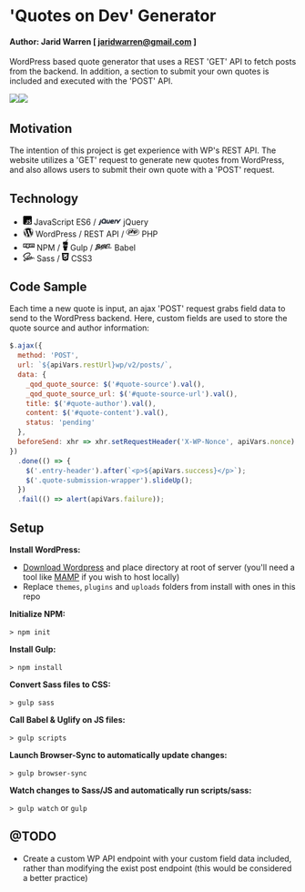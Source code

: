 # 'Quotes on Dev' Generator

#### Author: Jarid Warren [ <jaridwarren@gmail.com> ]

WordPress based quote generator that uses a REST 'GET' API to fetch posts from the backend. In addition, a section to submit your own quotes is included and executed with the 'POST' API.

<img src="/themes/quotesondev-theme/assets/images/readme-images/get-demo.gif" width="425"><img src="/themes/quotesondev-theme/assets/images/readme-images/post-demo.gif" width="425">

## Motivation

The intention of this project is get experience with WP's REST API. The website utilizes a 'GET' request to generate new quotes from WordPress, and also allows users to submit their own quote with a 'POST' request.

## Technology

- <img src="./themes/quotesondev-theme/assets/images/readme-images/js.svg" width="15"> JavaScript ES6 / <img src="./themes/quotesondev-theme/assets/images/readme-images/jquery.svg" width="40"> jQuery
- <img src="./themes/quotesondev-theme/assets/images/readme-images/wordpress.svg" width="18"> WordPress / REST API / <img src="./themes/quotesondev-theme/assets/images/readme-images/php.svg" width="23"> PHP
- <img src="./themes/quotesondev-theme/assets/images/readme-images/npm.svg" width="20"> NPM / <img src="./themes/quotesondev-theme/assets/images/readme-images/gulp.svg" width="10"> Gulp / <img src="./themes/quotesondev-theme/assets/images/readme-images/babel.svg" width="30"> Babel
- <img src="./themes/quotesondev-theme/assets/images/readme-images/sass.svg" width="20"> Sass / <img src="./themes/quotesondev-theme/assets/images/readme-images/css3.svg" width="12"> CSS3

## Code Sample

Each time a new quote is input, an ajax 'POST' request grabs field data to send to the WordPress backend. Here, custom fields are used to store the quote source and author information:

```javascript
$.ajax({
  method: 'POST',
  url: `${apiVars.restUrl}wp/v2/posts/`,
  data: {
    _qod_quote_source: $('#quote-source').val(),
    _qod_quote_source_url: $('#quote-source-url').val(),
    title: $('#quote-author').val(),
    content: $('#quote-content').val(),
    status: 'pending'
  },
  beforeSend: xhr => xhr.setRequestHeader('X-WP-Nonce', apiVars.nonce)
})
  .done(() => {
    $('.entry-header').after(`<p>${apiVars.success}</p>`);
    $('.quote-submission-wrapper').slideUp();
  })
  .fail(() => alert(apiVars.failure));
```

## Setup

**Install WordPress:**

- [Download Wordpress](https://wordpress.org/latest.zip) and place directory at root of server (you'll need a tool like [MAMP](https://www.mamp.info/en/) if you wish to host locally)
- Replace `themes`, `plugins` and `uploads` folders from install with ones in this repo

**Initialize NPM:**

`> npm init`

**Install Gulp:**

`> npm install`

**Convert Sass files to CSS:**

`> gulp sass`

**Call Babel & Uglify on JS files:**

`> gulp scripts`

**Launch Browser-Sync to automatically update changes:**

`> gulp browser-sync`

**Watch changes to Sass/JS and automatically run scripts/sass:**

`> gulp watch` or `gulp`

## @TODO

- Create a custom WP API endpoint with your custom field data included,
  rather than modifying the exist post endpoint (this would be considered a
  better practice)
